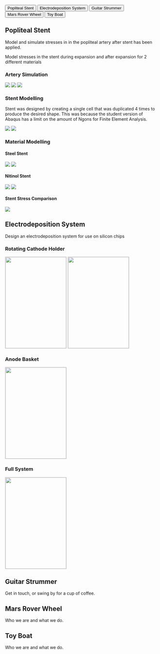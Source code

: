 <html>
<style>
 link rel="stylesheet" href="tabs.css">
</style>
<script>
function openPage(pageName, elmnt, color) {
  var i, tabcontent, tablinks;
  tabcontent = document.getElementsByClassName("tabcontent");
  for (i = 0; i < tabcontent.length; i++) {
    tabcontent[i].style.display = "none";
  }
  
  tablinks = document.getElementsByClassName("tablink");
  for (i = 0; i < tablinks.length; i++) {
    tablinks[i].style.backgroundColor = "";
  }
  document.getElementById(pageName).style.display = "block";

  elmnt.style.backgroundColor = color;
  }
  window.onload = function() {
    
    document.getElementById("defaultOpen").click();
  };
</script>


<button class="tablink" onclick="openPage('1', this, 'red')" id="defaultOpen">Popliteal Stent</button>
<button class="tablink" onclick="openPage('2', this, 'green')">Electrodeposition System</button>
<button class="tablink" onclick="openPage('3', this, 'blue')">Guitar Strummer</button>
<button class="tablink" onclick="openPage('4', this, 'orange')">Mars Rover Wheel</button>
<button class="tablink" onclick="openPage('5', this, 'orange')">Toy Boat</button>

<div id="1" class="tabcontent">
  <h2>Popliteal Stent</h2>
  <p>Model and simulate stresses in in the popliteal artery after stent has been applied.</p>
  <p>Model stresses in the stent during expansion and after expansion for 2 different materials</p>
  <h3>Artery Simulation</h3>
  <img src="3d Modelling Projects/Popliteal Stent/UnstentedArtery.png"/>
  <img src="3d Modelling Projects/Popliteal Stent/StentedArtery.png"/>
  <img src="3d Modelling Projects/Popliteal Stent/ArteryStress.png"/>
 <h3>Stent Modelling</h3>
 <p>Stent was designed by creating a single cell that was duplicated 4 times to produce the desired shape. This was because the student version of Abaqus has a limit on the amount of Ngons for Finite Element Analysis.</p>
  <img src="3d Modelling Projects/Popliteal Stent/UnexpandedStent.png"/>
  <img src="3d Modelling Projects/Popliteal Stent/StentUnitDesign.png"/>
  <h3>Material Modelling</h3>
  <h4>Steel Stent</h4>
  <img src="3d Modelling Projects/Popliteal Stent/ExpansionStentSteel.png"/>
  <img src="3d Modelling Projects/Popliteal Stent/ExpandedStentSteel.png"/>
  <h4>Nitinol Stent</h4>
  <img src="3d Modelling Projects/Popliteal Stent/ExpansionStentNitinol.png"/>
  <img src="3d Modelling Projects/Popliteal Stent/ExpandedStentNitinol.png"/>
  <h4>Stent Stress Comparison</h4>
  <img src="3d Modelling Projects/Popliteal Stent/MatStressCompGraph.png"/>
  
 
</div>

<div id="2" class="tabcontent">
  <h2>Electrodeposition System</h2>
  <p>Design an electrodeposition system for use on silicon chips</p>
  <h3>Rotating Cathode Holder</h3>
  <img src="3d Modelling Projects/Electrodeposition System/Cathode render.png"  
	 style="object-fit:contain;
            width:200px;
            height:300px;
            border: solid 1px #CCC" />
  <img src="3d Modelling Projects/Electrodeposition System/Cathode open.png" 
	 style="object-fit:contain;
            width:200px;
            height:300px;
            border: solid 1px #CCC"/> 

  <h3>Anode Basket</h3>
  <img src="3d Modelling Projects/Electrodeposition System/Anode Render.png" 
	 style="object-fit:contain;
            width:200px;
            height:300px;
            border: solid 1px #CCC"/>
  <h3>Full System</h3>
  <img src="3d Modelling Projects/Electrodeposition System/FullSystem.png" 
	 style="object-fit:contain;
            width:200px;
            height:300px;
            border: solid 1px #CCC"/>
  
</div>

<div id="3" class="tabcontent">
  <h2>Guitar Strummer</h2>
  <p>Get in touch, or swing by for a cup of coffee.</p>
</div>

<div id="4" class="tabcontent">
  <h2>Mars Rover Wheel</h2>
  <p>Who we are and what we do.</p>
</div> 

<div id="5" class="tabcontent">
  <h2>Toy Boat</h2>
  <p>Who we are and what we do.</p>
</div> 
</html>
